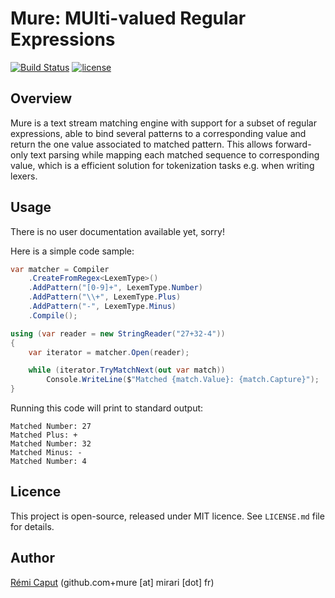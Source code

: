 Mure: MUlti-valued Regular Expressions
======================================

[![Build Status](https://img.shields.io/github/actions/workflow/status/r3c/mure/verify.yml?branch=master)](https://github.com/r3c/mure/actions/workflows/verify.yml)
[![license](https://img.shields.io/github/license/r3c/mure.svg)](https://opensource.org/licenses/MIT)

Overview
--------

Mure is a text stream matching engine with support for a subset of regular
expressions, able to bind several patterns to a corresponding value and return
the one value associated to matched pattern. This allows forward-only text
parsing while mapping each matched sequence to corresponding value, which is a
efficient solution for tokenization tasks e.g. when writing lexers.

Usage
-----

There is no user documentation available yet, sorry!

Here is a simple code sample:

```csharp
var matcher = Compiler
    .CreateFromRegex<LexemType>()
    .AddPattern("[0-9]+", LexemType.Number)
    .AddPattern("\\+", LexemType.Plus)
    .AddPattern("-", LexemType.Minus)
    .Compile();

using (var reader = new StringReader("27+32-4"))
{
    var iterator = matcher.Open(reader);

    while (iterator.TryMatchNext(out var match))
        Console.WriteLine($"Matched {match.Value}: {match.Capture}");
}
```

Running this code will print to standard output:

```
Matched Number: 27
Matched Plus: +
Matched Number: 32
Matched Minus: -
Matched Number: 4
```

Licence
-------

This project is open-source, released under MIT licence. See `LICENSE.md` file
for details.

Author
------

[Rémi Caput](http://remi.caput.fr/) (github.com+mure [at] mirari [dot] fr)
